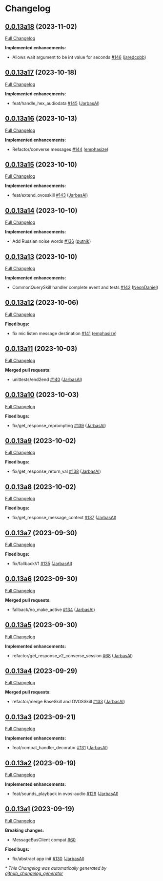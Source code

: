 # Changelog

## [0.0.13a18](https://github.com/OpenVoiceOS/OVOS-workshop/tree/0.0.13a18) (2023-11-02)

[Full Changelog](https://github.com/OpenVoiceOS/OVOS-workshop/compare/0.0.13a17...0.0.13a18)

**Implemented enhancements:**

- Allows wait argument to be int value for seconds [\#146](https://github.com/OpenVoiceOS/OVOS-workshop/pull/146) ([jaredcobb](https://github.com/jaredcobb))

## [0.0.13a17](https://github.com/OpenVoiceOS/OVOS-workshop/tree/0.0.13a17) (2023-10-18)

[Full Changelog](https://github.com/OpenVoiceOS/OVOS-workshop/compare/0.0.13a16...0.0.13a17)

**Implemented enhancements:**

- feat/handle\_hex\_audiodata [\#145](https://github.com/OpenVoiceOS/OVOS-workshop/pull/145) ([JarbasAl](https://github.com/JarbasAl))

## [0.0.13a16](https://github.com/OpenVoiceOS/OVOS-workshop/tree/0.0.13a16) (2023-10-13)

[Full Changelog](https://github.com/OpenVoiceOS/OVOS-workshop/compare/0.0.13a15...0.0.13a16)

**Implemented enhancements:**

- Refactor/converse messages [\#144](https://github.com/OpenVoiceOS/OVOS-workshop/pull/144) ([emphasize](https://github.com/emphasize))

## [0.0.13a15](https://github.com/OpenVoiceOS/OVOS-workshop/tree/0.0.13a15) (2023-10-10)

[Full Changelog](https://github.com/OpenVoiceOS/OVOS-workshop/compare/0.0.13a14...0.0.13a15)

**Implemented enhancements:**

- feat/extend\_ovosskill [\#143](https://github.com/OpenVoiceOS/OVOS-workshop/pull/143) ([JarbasAl](https://github.com/JarbasAl))

## [0.0.13a14](https://github.com/OpenVoiceOS/OVOS-workshop/tree/0.0.13a14) (2023-10-10)

[Full Changelog](https://github.com/OpenVoiceOS/OVOS-workshop/compare/0.0.13a13...0.0.13a14)

**Implemented enhancements:**

- Add Russian noise words [\#136](https://github.com/OpenVoiceOS/OVOS-workshop/pull/136) ([putnik](https://github.com/putnik))

## [0.0.13a13](https://github.com/OpenVoiceOS/OVOS-workshop/tree/0.0.13a13) (2023-10-10)

[Full Changelog](https://github.com/OpenVoiceOS/OVOS-workshop/compare/0.0.13a12...0.0.13a13)

**Implemented enhancements:**

- CommonQuerySkill handler complete event and tests [\#142](https://github.com/OpenVoiceOS/OVOS-workshop/pull/142) ([NeonDaniel](https://github.com/NeonDaniel))

## [0.0.13a12](https://github.com/OpenVoiceOS/OVOS-workshop/tree/0.0.13a12) (2023-10-06)

[Full Changelog](https://github.com/OpenVoiceOS/OVOS-workshop/compare/0.0.13a11...0.0.13a12)

**Fixed bugs:**

- fix mic listen message destination [\#141](https://github.com/OpenVoiceOS/OVOS-workshop/pull/141) ([emphasize](https://github.com/emphasize))

## [0.0.13a11](https://github.com/OpenVoiceOS/OVOS-workshop/tree/0.0.13a11) (2023-10-03)

[Full Changelog](https://github.com/OpenVoiceOS/OVOS-workshop/compare/0.0.13a10...0.0.13a11)

**Merged pull requests:**

- unittests/end2end [\#140](https://github.com/OpenVoiceOS/OVOS-workshop/pull/140) ([JarbasAl](https://github.com/JarbasAl))

## [0.0.13a10](https://github.com/OpenVoiceOS/OVOS-workshop/tree/0.0.13a10) (2023-10-03)

[Full Changelog](https://github.com/OpenVoiceOS/OVOS-workshop/compare/0.0.13a9...0.0.13a10)

**Fixed bugs:**

- fix/get\_response\_reprompting [\#139](https://github.com/OpenVoiceOS/OVOS-workshop/pull/139) ([JarbasAl](https://github.com/JarbasAl))

## [0.0.13a9](https://github.com/OpenVoiceOS/OVOS-workshop/tree/0.0.13a9) (2023-10-02)

[Full Changelog](https://github.com/OpenVoiceOS/OVOS-workshop/compare/0.0.13a8...0.0.13a9)

**Fixed bugs:**

- fix/get\_response\_return\_val [\#138](https://github.com/OpenVoiceOS/OVOS-workshop/pull/138) ([JarbasAl](https://github.com/JarbasAl))

## [0.0.13a8](https://github.com/OpenVoiceOS/OVOS-workshop/tree/0.0.13a8) (2023-10-02)

[Full Changelog](https://github.com/OpenVoiceOS/OVOS-workshop/compare/0.0.13a7...0.0.13a8)

**Fixed bugs:**

- fix/get\_response\_message\_context [\#137](https://github.com/OpenVoiceOS/OVOS-workshop/pull/137) ([JarbasAl](https://github.com/JarbasAl))

## [0.0.13a7](https://github.com/OpenVoiceOS/OVOS-workshop/tree/0.0.13a7) (2023-09-30)

[Full Changelog](https://github.com/OpenVoiceOS/OVOS-workshop/compare/0.0.13a6...0.0.13a7)

**Fixed bugs:**

- fix/fallbackV1 [\#135](https://github.com/OpenVoiceOS/OVOS-workshop/pull/135) ([JarbasAl](https://github.com/JarbasAl))

## [0.0.13a6](https://github.com/OpenVoiceOS/OVOS-workshop/tree/0.0.13a6) (2023-09-30)

[Full Changelog](https://github.com/OpenVoiceOS/OVOS-workshop/compare/0.0.13a5...0.0.13a6)

**Merged pull requests:**

- fallback/no\_make\_active [\#134](https://github.com/OpenVoiceOS/OVOS-workshop/pull/134) ([JarbasAl](https://github.com/JarbasAl))

## [0.0.13a5](https://github.com/OpenVoiceOS/OVOS-workshop/tree/0.0.13a5) (2023-09-30)

[Full Changelog](https://github.com/OpenVoiceOS/OVOS-workshop/compare/0.0.13a4...0.0.13a5)

**Implemented enhancements:**

- refactor/get\_response\_v2\_converse\_session [\#68](https://github.com/OpenVoiceOS/OVOS-workshop/pull/68) ([JarbasAl](https://github.com/JarbasAl))

## [0.0.13a4](https://github.com/OpenVoiceOS/OVOS-workshop/tree/0.0.13a4) (2023-09-29)

[Full Changelog](https://github.com/OpenVoiceOS/OVOS-workshop/compare/0.0.13a3...0.0.13a4)

**Merged pull requests:**

- refactor/merge BaseSkill and OVOSSkill [\#133](https://github.com/OpenVoiceOS/OVOS-workshop/pull/133) ([JarbasAl](https://github.com/JarbasAl))

## [0.0.13a3](https://github.com/OpenVoiceOS/OVOS-workshop/tree/0.0.13a3) (2023-09-21)

[Full Changelog](https://github.com/OpenVoiceOS/OVOS-workshop/compare/0.0.13a2...0.0.13a3)

**Implemented enhancements:**

- feat/compat\_handler\_decorator [\#131](https://github.com/OpenVoiceOS/OVOS-workshop/pull/131) ([JarbasAl](https://github.com/JarbasAl))

## [0.0.13a2](https://github.com/OpenVoiceOS/OVOS-workshop/tree/0.0.13a2) (2023-09-19)

[Full Changelog](https://github.com/OpenVoiceOS/OVOS-workshop/compare/0.0.13a1...0.0.13a2)

**Implemented enhancements:**

- feat/sounds\_playback in ovos-audio [\#129](https://github.com/OpenVoiceOS/OVOS-workshop/pull/129) ([JarbasAl](https://github.com/JarbasAl))

## [0.0.13a1](https://github.com/OpenVoiceOS/OVOS-workshop/tree/0.0.13a1) (2023-09-19)

[Full Changelog](https://github.com/OpenVoiceOS/OVOS-workshop/compare/0.0.12...0.0.13a1)

**Breaking changes:**

- MessageBusClient compat [\#60](https://github.com/OpenVoiceOS/OVOS-workshop/issues/60)

**Fixed bugs:**

- fix/abstract app init [\#130](https://github.com/OpenVoiceOS/OVOS-workshop/pull/130) ([JarbasAl](https://github.com/JarbasAl))



\* *This Changelog was automatically generated by [github_changelog_generator](https://github.com/github-changelog-generator/github-changelog-generator)*
